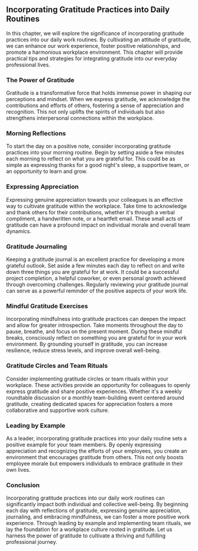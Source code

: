 Incorporating Gratitude Practices into Daily Routines
--------------------------------------------------------------

In this chapter, we will explore the significance of incorporating gratitude practices into our daily work routines. By cultivating an attitude of gratitude, we can enhance our work experience, foster positive relationships, and promote a harmonious workplace environment. This chapter will provide practical tips and strategies for integrating gratitude into our everyday professional lives.

### The Power of Gratitude

Gratitude is a transformative force that holds immense power in shaping our perceptions and mindset. When we express gratitude, we acknowledge the contributions and efforts of others, fostering a sense of appreciation and recognition. This not only uplifts the spirits of individuals but also strengthens interpersonal connections within the workplace.

### Morning Reflections

To start the day on a positive note, consider incorporating gratitude practices into your morning routine. Begin by setting aside a few minutes each morning to reflect on what you are grateful for. This could be as simple as expressing thanks for a good night's sleep, a supportive team, or an opportunity to learn and grow.

### Expressing Appreciation

Expressing genuine appreciation towards your colleagues is an effective way to cultivate gratitude within the workplace. Take time to acknowledge and thank others for their contributions, whether it's through a verbal compliment, a handwritten note, or a heartfelt email. These small acts of gratitude can have a profound impact on individual morale and overall team dynamics.

### Gratitude Journaling

Keeping a gratitude journal is an excellent practice for developing a more grateful outlook. Set aside a few minutes each day to reflect on and write down three things you are grateful for at work. It could be a successful project completion, a helpful coworker, or even personal growth achieved through overcoming challenges. Regularly reviewing your gratitude journal can serve as a powerful reminder of the positive aspects of your work life.

### Mindful Gratitude Exercises

Incorporating mindfulness into gratitude practices can deepen the impact and allow for greater introspection. Take moments throughout the day to pause, breathe, and focus on the present moment. During these mindful breaks, consciously reflect on something you are grateful for in your work environment. By grounding yourself in gratitude, you can increase resilience, reduce stress levels, and improve overall well-being.

### Gratitude Circles and Team Rituals

Consider implementing gratitude circles or team rituals within your workplace. These activities provide an opportunity for colleagues to openly express gratitude and share positive experiences. Whether it's a weekly roundtable discussion or a monthly team-building event centered around gratitude, creating dedicated spaces for appreciation fosters a more collaborative and supportive work culture.

### Leading by Example

As a leader, incorporating gratitude practices into your daily routine sets a positive example for your team members. By openly expressing appreciation and recognizing the efforts of your employees, you create an environment that encourages gratitude from others. This not only boosts employee morale but empowers individuals to embrace gratitude in their own lives.

### Conclusion

Incorporating gratitude practices into our daily work routines can significantly impact both individual and collective well-being. By beginning each day with reflections of gratitude, expressing genuine appreciation, journaling, and embracing mindfulness, we can foster a more positive work experience. Through leading by example and implementing team rituals, we lay the foundation for a workplace culture rooted in gratitude. Let us harness the power of gratitude to cultivate a thriving and fulfilling professional journey.
